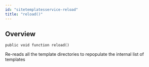 ```yaml
---
id: "sitetemplatesservice-reload"
title: "reload()"
---
```



## Overview




```luceescript
public void function reload()
```

Re-reads all the template directories to repopulate the internal list of templates

